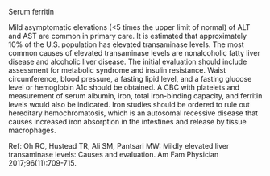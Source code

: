 Serum ferritin

Mild asymptomatic elevations (<5 times the upper limit of normal) of ALT and AST are common in primary care. It is estimated that approximately 10% of the U.S. population has elevated transaminase levels. The most common causes of elevated transaminase levels are nonalcoholic fatty liver disease and alcoholic liver disease. The initial evaluation should include assessment for metabolic syndrome and insulin resistance. Waist circumference, blood pressure, a fasting lipid level, and a fasting glucose level or hemoglobin A1c should be obtained. A CBC with platelets and measurement of serum albumin, iron, total iron-binding capacity, and ferritin levels would also be indicated. Iron studies should be ordered to rule out hereditary hemochromatosis, which is an autosomal recessive disease that causes increased iron absorption in the intestines and release by tissue macrophages.

Ref: Oh RC, Hustead TR, Ali SM, Pantsari MW: Mildly elevated liver transaminase levels: Causes and evaluation. Am Fam Physician 2017;96(11):709-715.